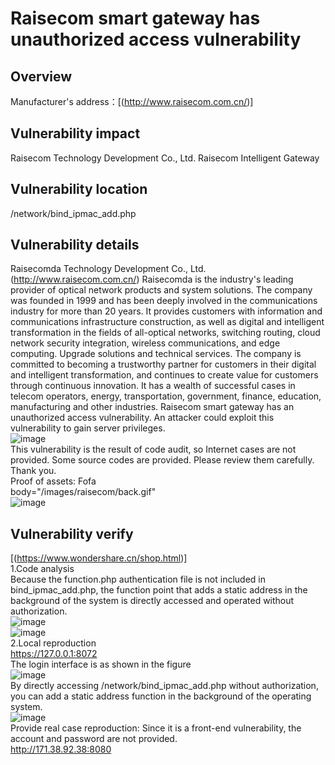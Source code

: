 # Raisecom smart gateway has unauthorized access vulnerability

## Overview
Manufacturer's address：[(http://www.raisecom.com.cn/)]
## Vulnerability impact
Raisecom Technology Development Co., Ltd. Raisecom Intelligent Gateway
## Vulnerability location
/network/bind_ipmac_add.php
## Vulnerability details
Raisecomda Technology Development Co., Ltd. (http://www.raisecom.com.cn/) Raisecomda is the industry's leading provider of optical network products and system solutions. The company was founded in 1999 and has been deeply involved in the communications industry for more than 20 years. It provides customers with information and communications infrastructure construction, as well as digital and intelligent transformation in the fields of all-optical networks, switching routing, cloud network security integration, wireless communications, and edge computing. Upgrade solutions and technical services. The company is committed to becoming a trustworthy partner for customers in their digital and intelligent transformation, and continues to create value for customers through continuous innovation. It has a wealth of successful cases in telecom operators, energy, transportation, government, finance, education, manufacturing and other industries.
    Raisecom smart gateway has an unauthorized access vulnerability. An attacker could exploit this vulnerability to gain server privileges.
   <br/> ![image](https://github.com/user-attachments/assets/1aa3547b-9a07-4637-827e-3db41494da2e)
<br/>This vulnerability is the result of code audit, so Internet cases are not provided. Some source codes are provided. Please review them carefully. Thank you.
<br/>Proof of assets: Fofa
<br/>body="/images/raisecom/back.gif"
<br/>![image](https://github.com/user-attachments/assets/e59b69e2-f4c3-413f-a0ba-18cbcd31a02d)

## Vulnerability verify
[(https://www.wondershare.cn/shop.html)]
<br /> 1.Code analysis
<br />Because the function.php authentication file is not included in bind_ipmac_add.php, the function point that adds a static address in the background of the system is directly accessed and operated without authorization.
<br /> ![image](https://github.com/user-attachments/assets/0b8c5ecb-995d-4b7b-9687-869ae40856fc)
<br /> ![image](https://github.com/user-attachments/assets/298964bf-ab6e-4c9d-acda-8e19a14bb390)
<br /> 2.Local reproduction
<br /> https://127.0.0.1:8072
<br /> The login interface is as shown in the figure
<br /> ![image](https://github.com/user-attachments/assets/91f76e0b-6eae-4bb1-bb70-cb3c371de5b8)
<br /> By directly accessing /network/bind_ipmac_add.php without authorization, you can add a static address function in the background of the operating system.
<br /> ![image](https://github.com/user-attachments/assets/775c70c4-5fd9-4861-bc0b-70b326796a6e)
<br />Provide real case reproduction: Since it is a front-end vulnerability, the account and password are not provided.
<br />http://171.38.92.38:8080
